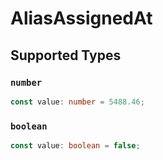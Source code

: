 # AliasAssignedAt


## Supported Types

### `number`

```typescript
const value: number = 5488.46;
```

### `boolean`

```typescript
const value: boolean = false;
```

